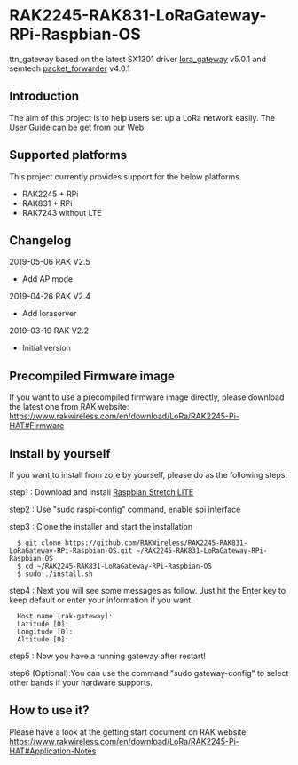 # RAK2245-RAK831-LoRaGateway-RPi-Raspbian-OS

ttn_gateway based on the latest SX1301 driver [lora_gateway](https://github.com/Lora-net/lora_gateway) v5.0.1 and semtech [packet_forwarder](https://github.com/Lora-net/packet_forwarder) v4.0.1  

##	Introduction 

The aim of this project is to help users set up a LoRa network easily. The User Guide can be get from our Web.

##	Supported platforms

This project currently provides support for the below platforms.

* RAK2245 + RPi
* RAK831 + RPi
* RAK7243 without LTE

##	Changelog

2019-05-06 RAK V2.5

* Add AP mode

2019-04-26 RAK V2.4

* Add loraserver

2019-03-19 RAK V2.2

* Initial version

##    Precompiled Firmware image
If you want to use a precompiled firmware image directly, please download the latest one from RAK website:
https://www.rakwireless.com/en/download/LoRa/RAK2245-Pi-HAT#Firmware

##	Install by yourself
If you want to install from zore by yourself, please do as the following steps:

step1 : Download and install [Raspbian Stretch LITE](https://www.raspberrypi.org/downloads/raspbian/) 

step2 : Use "sudo raspi-config" command, enable spi interface

step3 : Clone the installer and start the installation

      $ git clone https://github.com/RAKWireless/RAK2245-RAK831-LoRaGateway-RPi-Raspbian-OS.git ~/RAK2245-RAK831-LoRaGateway-RPi-Raspbian-OS
      $ cd ~/RAK2245-RAK831-LoRaGateway-RPi-Raspbian-OS
      $ sudo ./install.sh

step4 : Next you will see some messages as follow. Just hit the Enter key to keep default or enter your information if you want.

      Host name [rak-gateway]:
      Latitude [0]: 
      Longitude [0]: 
      Altitude [0]: 
    
step5 : Now you have a running gateway after restart!

step6 (Optional):You can use the command "sudo gateway-config" to select other bands if your hardware supports.

##   How to use it?
Please have a look at the getting start document on RAK website:
https://www.rakwireless.com/en/download/LoRa/RAK2245-Pi-HAT#Application-Notes
